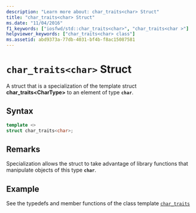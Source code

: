 ```yaml
---
description: "Learn more about: char_traits<char> Struct"
title: "char_traits<char> Struct"
ms.date: "11/04/2016"
f1_keywords: ["iosfwd/std::char_traits<char>", "char_traits<char >"]
helpviewer_keywords: ["char_traits<char> class"]
ms.assetid: abd9373a-77db-4031-bf4b-f8ac15087581
---
```

# `char_traits<char>` Struct

A struct that is a specialization of the template struct **char_traits\<CharType>** to an element of type **`char`**.

## Syntax

```cpp
template <>
struct char_traits<char>;
```

## Remarks

Specialization allows the struct to take advantage of library functions that manipulate objects of this type **`char`**.

## Example

See the typedefs and member functions of the class template [`char_traits`](../standard-library/char-traits-struct.md)
